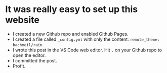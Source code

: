 # It was really easy to set up this website

- I created a new Github repo and enabled Github Pages.
- I created a file called `_config.yml` with only the content: `remote_theme: bachmeil/rain`.
- I wrote this post in the VS Code web editor. Hit `.` on your Github repo to open the editor.
- I committed the post.
- Profit.